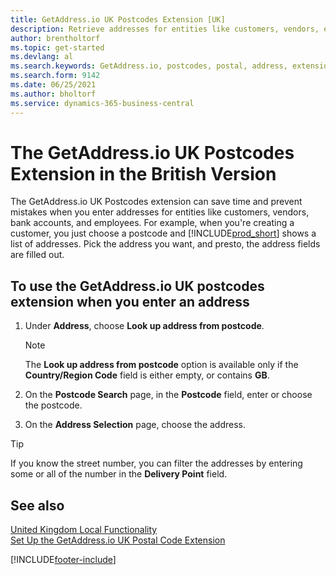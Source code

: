 ```yaml
---
title: GetAddress.io UK Postcodes Extension [UK]
description: Retrieve addresses for entities like customers, vendors, employees, and banks in the United Kingdom from the GetAddress.io service.
author: brentholtorf
ms.topic: get-started
ms.devlang: al
ms.search.keywords: GetAddress.io, postcodes, postal, address, extension
ms.search.form: 9142
ms.date: 06/25/2021
ms.author: bholtorf
ms.service: dynamics-365-business-central
---
```


# The GetAddress.io UK Postcodes Extension in the British Version

The GetAddress.io UK Postcodes extension can save time and prevent mistakes when you enter addresses for entities like customers, vendors, bank accounts, and employees. For example, when you're creating a customer, you just choose a postcode and [!INCLUDE[prod_short](../../includes/prod_short.md)] shows a list of addresses. Pick the address you want, and presto, the address fields are filled out.  

## To use the GetAddress.io UK postcodes extension when you enter an address

1. Under **Address**, choose **Look up address from postcode**.  

    > [!NOTE]  
    > The **Look up address from postcode** option is available only if the **Country/Region Code** field is either empty, or contains **GB**.
2. On the **Postcode Search** page, in the **Postcode** field, enter or choose the postcode.  
3. On the **Address Selection** page, choose the address.  

> [!TIP]  
> If you know the street number, you can filter the addresses by entering some or all of the number in the **Delivery Point** field.

## See also

[United Kingdom Local Functionality](united-kingdom-local-functionality.md)  
[Set Up the GetAddress.io UK Postal Code Extension](uk-setup-postal-code-service.md)  

[!INCLUDE[footer-include](../../includes/footer-banner.md)]
